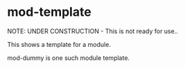 # mod-template

NOTE: UNDER CONSTRUCTION - This is not ready for use..

This shows a template for a module.

mod-dummy is one such module template.
